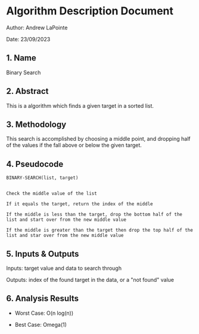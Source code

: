 # Algorithm Description Document

Author: Andrew LaPointe

Date: 23/09/2023

## 1. Name
Binary Search

## 2. Abstract
This is a algorithm which finds a given target in a sorted list.
## 3. Methodology
This search is accomplished by choosing a middle point, and dropping half of
the values if the fall above or below the given target.
## 4. Pseudocode

```
BINARY-SEARCH(list, target)


Check the middle value of the list

If it equals the target, return the index of the middle

If the middle is less than the target, drop the bottom half of the list and start over from the new middle value

If the middle is greater than the target then drop the top half of the list and star over from the new middle value

```

## 5. Inputs & Outputs

Inputs: target value and data to search through

Outputs: index of the found target in the data, or a "not found" value

## 6. Analysis Results

* Worst Case: O(n log(n))

* Best Case: Omega(1)

